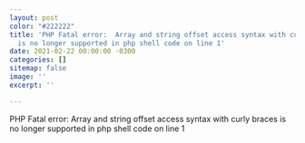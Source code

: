 ```yaml
---
layout: post
color: "#222222"
title: 'PHP Fatal error:  Array and string offset access syntax with curly braces
  is no longer supported in php shell code on line 1'
date: 2021-02-22 00:00:00 -0300
categories: []
sitemap: false
image: ''
excerpt: ''

---
```

PHP Fatal error:  Array and string offset access syntax with curly braces is no longer supported in php shell code on line 1